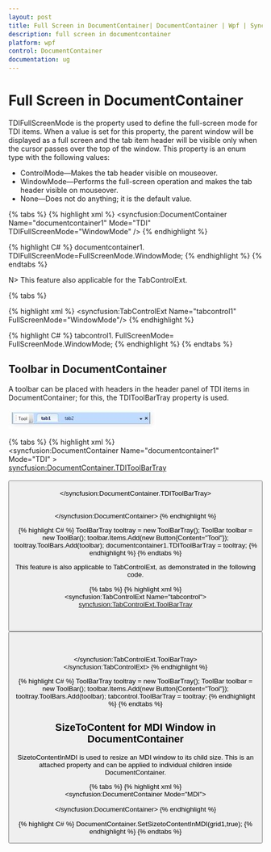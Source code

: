```yaml
---
layout: post
title: Full Screen in DocumentContainer| DocumentContainer | Wpf | Syncfusion
description: full screen in documentcontainer
platform: wpf
control: DocumentContainer
documentation: ug
---
```


# Full Screen in DocumentContainer

TDIFullScreenMode is the property used to define the full-screen mode for TDI items. When a value is set for this property, the parent window will be displayed as a full screen and the tab item header will be visible only when the cursor passes over the top of the window. This property is an enum type with the following values:

* ControlMode—Makes the tab header visible on mouseover.
* WindowMode—Performs the full-screen operation and makes the tab header visible on mouseover.
* None—Does not do anything; it is the default value.



{% tabs %}
{% highlight xml %}
<syncfusion:DocumentContainer Name="documentcontainer1" Mode="TDI" TDIFullScreenMode="WindowMode" />
{% endhighlight %}

{% highlight C# %}
documentcontainer1. TDIFullScreenMode=FullScreenMode.WindowMode;
{% endhighlight %}
{% endtabs %}


N> This feature also applicable for the TabControlExt.

{% tabs %}

{% highlight xml %}
<syncfusion:TabControlExt Name="tabcontrol1" FullScreenMode="WindowMode"/>
{% endhighlight %}

{% highlight C# %} 
tabcontrol1. FullScreenMode= FullScreenMode.WindowMode;
 {% endhighlight %}
{% endtabs %}


## Toolbar in DocumentContainer

A toolbar can be placed with headers in the header panel of TDI items in DocumentContainer; for this, the TDIToolBarTray property is used. 



![](Full-Screen-in-DocumentContainer_images/Full-Screen-in-DocumentContainer_img1.jpeg)





{% tabs %}
{% highlight xml %}     
   <syncfusion:DocumentContainer Name="documentcontainer1" Mode="TDI" >           
   <syncfusion:DocumentContainer.TDIToolBarTray>         
   <ToolBarTray>                    <ToolBar>            
   <Button Content="Tool" />                    </ToolBar>      
   </ToolBarTray>            </syncfusion:DocumentContainer.TDIToolBarTray>   
   <Grid syncfusion:DocumentContainer.Header="tab1" />           
   <Grid syncfusion:DocumentContainer.Header="tab2"/>       
   </syncfusion:DocumentContainer>
   {% endhighlight %}

{% highlight C# %}
 ToolBarTray tooltray = new ToolBarTray();
 ToolBar toolbar = new ToolBar(); 
 toolbar.Items.Add(new Button{Content="Tool"});
 tooltray.ToolBars.Add(toolbar);
 documentcontainer1.TDIToolBarTray = tooltray;
 {% endhighlight %}
{% endtabs %}


This feature is also applicable to TabControlExt, as demonstrated in the following code.


{% tabs %}
{% highlight xml %}     
   <syncfusion:TabControlExt Name="tabcontrol">           
   <syncfusion:TabControlExt.ToolBarTray>             
   <ToolBarTray>                
   <ToolBar>                     
   <Button Content="Tool" />  
   </ToolBar>                
   </ToolBarTray>         
   </syncfusion:TabControlExt.ToolBarTray>     
   </syncfusion:TabControlExt>
   {% endhighlight %}

{% highlight C# %} 
ToolBarTray tooltray = new ToolBarTray();
ToolBar toolbar = new ToolBar(); 
toolbar.Items.Add(new Button{Content="Tool"}); 
tooltray.ToolBars.Add(toolbar);
tabcontrol.ToolBarTray = tooltray;
{% endhighlight %}
{% endtabs %}

## SizeToContent for MDI Window in DocumentContainer

SizetoContentInMDI is used to resize an MDI window to its child size. This is an attached property and can be applied to individual children inside DocumentContainer.



{% tabs %}
{% highlight xml %}        
<syncfusion:DocumentContainer Mode="MDI">   
         <Grid Name="grid1" syncfusion:DocumentContainer.SizetoContentInMDI="True" Width="200"  Height="200" />  
		 </syncfusion:DocumentContainer>
		 {% endhighlight %}

{% highlight C# %} 
DocumentContainer.SetSizetoContentInMDI(grid1,true);
{% endhighlight %}
{% endtabs %}



